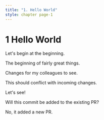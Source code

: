 ```yaml
---
title: "1. Hello World"
style: chapter page-1
---
```


# **1** Hello World

Let's begin at the beginning.

The beginning of fairly great things.

Changes for my colleagues to see.

This should conflict with incoming changes.

Let's see!

Will this commit be added to the existing PR?

No, it added a new PR.
